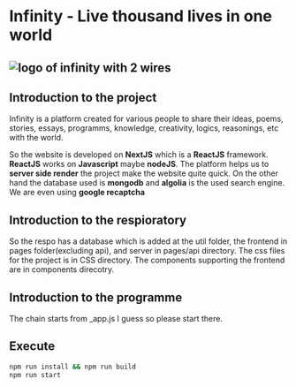 # Infinity - Live thousand lives in one world
![logo of infinity with 2 wires](https://www.arnavgupta.net/logo.png "logo")
---
## Introduction to the project

Infinity is a platform created for various people to share their ideas, poems, stories, essays, programms, knowledge, creativity, logics, reasonings, etc with the world.

So the website is developed on **NextJS** which is a **ReactJS** framework. **ReactJS** works on **Javascript** maybe **nodeJS**. The platform helps us to **server side render** the project make the website quite quick. On the other hand the database used is **mongodb** and **algolia** is the used search engine. We are even using **google recaptcha**

## Introduction to the respioratory

So the respo has a database which is added at the util folder, the frontend in pages folder(excluding api), and server in pages/api directory. The css files for the project is in CSS directory. The components supporting the frontend are in components direcotry.

## Introduction to the programme

The chain starts from _app.js I guess so please start there.

## Execute

```bash
npm run install && npm run build
npm run start
```
